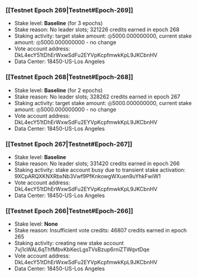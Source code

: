 ### [[Testnet Epoch 269|Testnet#Epoch-269]]
* Stake level: **Baseline** (for 3 epochs)
* Stake reason: No leader slots; 321226 credits earned in epoch 268
* Staking activity: target stake amount: ◎5000.000000000, current stake amount: ◎5000.000000000 - no change
* Vote account address: DkL4ecY51tDhErWxwSdFu2EYVpKcpfmwkKpL9JKCbnHV
* Data Center: 18450-US-Los Angeles
### [[Testnet Epoch 268|Testnet#Epoch-268]]
* Stake level: **Baseline** (for 2 epochs)
* Stake reason: No leader slots; 328262 credits earned in epoch 267
* Staking activity: target stake amount: ◎5000.000000000, current stake amount: ◎5000.000000000 - no change
* Vote account address: DkL4ecY51tDhErWxwSdFu2EYVpKcpfmwkKpL9JKCbnHV
* Data Center: 18450-US-Los Angeles
### [[Testnet Epoch 267|Testnet#Epoch-267]]
* Stake level: **Baseline**
* Stake reason: No leader slots; 331420 credits earned in epoch 266
* Staking activity: stake account busy due to transient stake activation: 9XCpARQXKNXRbxNb3Vwf9PfKnkowgWXuen9uYhkFwiW1
* Vote account address: DkL4ecY51tDhErWxwSdFu2EYVpKcpfmwkKpL9JKCbnHV
* Data Center: 18450-US-Los Angeles
### [[Testnet Epoch 266|Testnet#Epoch-266]]
* Stake level: **None**
* Stake reason: Insufficient vote credits: 46807 credits earned in epoch 265
* Staking activity: creating new stake account 7vj1cWAL6qThfMbvKbKecLgsTVsBzup6rniZTWqvtDqe
* Vote account address: DkL4ecY51tDhErWxwSdFu2EYVpKcpfmwkKpL9JKCbnHV
* Data Center: 18450-US-Los Angeles